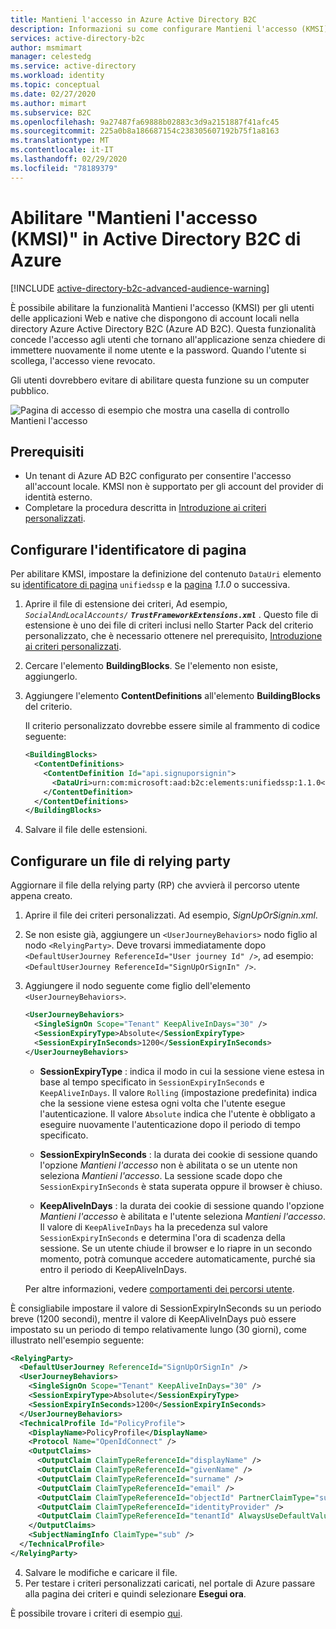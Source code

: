 ```yaml
---
title: Mantieni l'accesso in Azure Active Directory B2C
description: Informazioni su come configurare Mantieni l'accesso (KMSI) in Active Directory B2C di Azure.
services: active-directory-b2c
author: msmimart
manager: celestedg
ms.service: active-directory
ms.workload: identity
ms.topic: conceptual
ms.date: 02/27/2020
ms.author: mimart
ms.subservice: B2C
ms.openlocfilehash: 9a27487fa69888b02883c3d9a2151887f41afc45
ms.sourcegitcommit: 225a0b8a186687154c238305607192b75f1a8163
ms.translationtype: MT
ms.contentlocale: it-IT
ms.lasthandoff: 02/29/2020
ms.locfileid: "78189379"
---
```

# <a name="enable-keep-me-signed-in-kmsi-in-azure-active-directory-b2c"></a>Abilitare "Mantieni l'accesso (KMSI)" in Active Directory B2C di Azure

[!INCLUDE [active-directory-b2c-advanced-audience-warning](../../includes/active-directory-b2c-advanced-audience-warning.md)]

È possibile abilitare la funzionalità Mantieni l'accesso (KMSI) per gli utenti delle applicazioni Web e native che dispongono di account locali nella directory Azure Active Directory B2C (Azure AD B2C). Questa funzionalità concede l'accesso agli utenti che tornano all'applicazione senza chiedere di immettere nuovamente il nome utente e la password. Quando l'utente si scollega, l'accesso viene revocato.

Gli utenti dovrebbero evitare di abilitare questa funzione su un computer pubblico.

![Pagina di accesso di esempio che mostra una casella di controllo Mantieni l'accesso](./media/custom-policy-keep-me-signed-in/kmsi.PNG)

## <a name="prerequisites"></a>Prerequisiti

- Un tenant di Azure AD B2C configurato per consentire l'accesso all'account locale. KMSI non è supportato per gli account del provider di identità esterno.
- Completare la procedura descritta in [Introduzione ai criteri personalizzati](custom-policy-get-started.md).

## <a name="configure-the-page-identifier"></a>Configurare l'identificatore di pagina

Per abilitare KMSI, impostare la definizione del contenuto `DataUri` elemento su [identificatore di pagina](contentdefinitions.md#datauri) `unifiedssp` e la [pagina](page-layout.md) *1.1.0* o successiva.

1. Aprire il file di estensione dei criteri, Ad esempio, <em>`SocialAndLocalAccounts/` **`TrustFrameworkExtensions.xml`** </em>  . Questo file di estensione è uno dei file di criteri inclusi nello Starter Pack del criterio personalizzato, che è necessario ottenere nel prerequisito, [Introduzione ai criteri personalizzati](custom-policy-get-started.md).
1. Cercare l'elemento **BuildingBlocks**. Se l'elemento non esiste, aggiungerlo.
1. Aggiungere l'elemento **ContentDefinitions** all'elemento **BuildingBlocks** del criterio.

    Il criterio personalizzato dovrebbe essere simile al frammento di codice seguente:

    ```xml
    <BuildingBlocks>
      <ContentDefinitions>
        <ContentDefinition Id="api.signuporsignin">
          <DataUri>urn:com:microsoft:aad:b2c:elements:unifiedssp:1.1.0</DataUri>
        </ContentDefinition>
      </ContentDefinitions>
    </BuildingBlocks>
    ```

1. Salvare il file delle estensioni.



## <a name="configure-a-relying-party-file"></a>Configurare un file di relying party

Aggiornare il file della relying party (RP) che avvierà il percorso utente appena creato.

1. Aprire il file dei criteri personalizzati. Ad esempio, *SignUpOrSignin.xml*.
1. Se non esiste già, aggiungere un `<UserJourneyBehaviors>` nodo figlio al nodo `<RelyingParty>`. Deve trovarsi immediatamente dopo `<DefaultUserJourney ReferenceId="User journey Id" />`, ad esempio: `<DefaultUserJourney ReferenceId="SignUpOrSignIn" />`.
1. Aggiungere il nodo seguente come figlio dell'elemento `<UserJourneyBehaviors>`.

    ```XML
    <UserJourneyBehaviors>
      <SingleSignOn Scope="Tenant" KeepAliveInDays="30" />
      <SessionExpiryType>Absolute</SessionExpiryType>
      <SessionExpiryInSeconds>1200</SessionExpiryInSeconds>
    </UserJourneyBehaviors>
    ```

    - **SessionExpiryType** : indica il modo in cui la sessione viene estesa in base al tempo specificato in `SessionExpiryInSeconds` e `KeepAliveInDays`. Il valore `Rolling` (impostazione predefinita) indica che la sessione viene estesa ogni volta che l'utente esegue l'autenticazione. Il valore `Absolute` indica che l'utente è obbligato a eseguire nuovamente l'autenticazione dopo il periodo di tempo specificato.

    - **SessionExpiryInSeconds** : la durata dei cookie di sessione quando l'opzione *Mantieni l'accesso* non è abilitata o se un utente non seleziona *Mantieni l'accesso*. La sessione scade dopo che `SessionExpiryInSeconds` è stata superata oppure il browser è chiuso.

    - **KeepAliveInDays** : la durata dei cookie di sessione quando l'opzione *Mantieni l'accesso* è abilitata e l'utente seleziona *Mantieni l'accesso*.  Il valore di `KeepAliveInDays` ha la precedenza sul valore `SessionExpiryInSeconds` e determina l'ora di scadenza della sessione. Se un utente chiude il browser e lo riapre in un secondo momento, potrà comunque accedere automaticamente, purché sia entro il periodo di KeepAliveInDays.

    Per altre informazioni, vedere [comportamenti dei percorsi utente](relyingparty.md#userjourneybehaviors).

È consigliabile impostare il valore di SessionExpiryInSeconds su un periodo breve (1200 secondi), mentre il valore di KeepAliveInDays può essere impostato su un periodo di tempo relativamente lungo (30 giorni), come illustrato nell'esempio seguente:

```XML
<RelyingParty>
  <DefaultUserJourney ReferenceId="SignUpOrSignIn" />
  <UserJourneyBehaviors>
    <SingleSignOn Scope="Tenant" KeepAliveInDays="30" />
    <SessionExpiryType>Absolute</SessionExpiryType>
    <SessionExpiryInSeconds>1200</SessionExpiryInSeconds>
  </UserJourneyBehaviors>
  <TechnicalProfile Id="PolicyProfile">
    <DisplayName>PolicyProfile</DisplayName>
    <Protocol Name="OpenIdConnect" />
    <OutputClaims>
      <OutputClaim ClaimTypeReferenceId="displayName" />
      <OutputClaim ClaimTypeReferenceId="givenName" />
      <OutputClaim ClaimTypeReferenceId="surname" />
      <OutputClaim ClaimTypeReferenceId="email" />
      <OutputClaim ClaimTypeReferenceId="objectId" PartnerClaimType="sub"/>
      <OutputClaim ClaimTypeReferenceId="identityProvider" />
      <OutputClaim ClaimTypeReferenceId="tenantId" AlwaysUseDefaultValue="true" DefaultValue="{Policy:TenantObjectId}" />
    </OutputClaims>
    <SubjectNamingInfo ClaimType="sub" />
  </TechnicalProfile>
</RelyingParty>
```

4. Salvare le modifiche e caricare il file.
5. Per testare i criteri personalizzati caricati, nel portale di Azure passare alla pagina dei criteri e quindi selezionare **Esegui ora**.

È possibile trovare i criteri di esempio [qui](https://github.com/Azure-Samples/active-directory-b2c-custom-policy-starterpack/tree/master/scenarios/keep%20me%20signed%20in).
